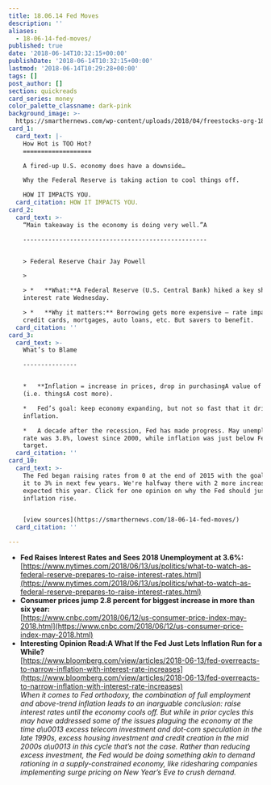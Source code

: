 ```yaml
---
title: 18.06.14 Fed Moves
description: ''
aliases:
  - 18-06-14-fed-moves/
published: true
date: '2018-06-14T10:32:15+00:00'
publishDate: '2018-06-14T10:32:15+00:00'
lastmod: '2018-06-14T10:29:28+00:00'
tags: []
post_author: []
section: quickreads
card_series: money
color_palette_classname: dark-pink
background_image: >-
  https://smarthernews.com/wp-content/uploads/2018/04/freestocks-org-187367-unsplash-scaled.jpg
card_1:
  card_text: |-
    How Hot is TOO Hot?
    ===================

    A fired-up U.S. economy does have a downside…

    Why the Federal Reserve is taking action to cool things off.

    HOW IT IMPACTS YOU.
  card_citation: HOW IT IMPACTS YOU.
card_2:
  card_text: >-
    “Main takeaway is the economy is doing very well.”A

    ---------------------------------------------------


    > Federal Reserve Chair Jay Powell

    > 

    > *   **What:**A Federal Reserve (U.S. Central Bank) hiked a key short-term
    interest rate Wednesday.

    > *   **Why it matters:** Borrowing gets more expensive – rate impacts
    credit cards, mortgages, auto loans, etc. But savers to benefit.
  card_citation: ''
card_3:
  card_text: >-
    What’s to Blame

    ---------------


    *   **Inflation = increase in prices, drop in purchasingA value of money**
    (i.e. thingsA cost more).

    *   Fed’s goal: keep economy expanding, but not so fast that it drives up
    inflation.

    *   A decade after the recession, Fed has made progress. May unemployment
    rate was 3.8%, lowest since 2000, while inflation was just below Fed’s 2%
    target.
  card_citation: ''
card_10:
  card_text: >-
    The Fed began raising rates from 0 at the end of 2015 with the goal to bring
    it to 3% in next few years. We're halfway there with 2 more increases
    expected this year. Click for one opinion on why the Fed should just let
    inflation rise.


    [view sources](https://smarthernews.com/18-06-14-fed-moves/)
  card_citation: ''

---
```

*   **Fed Raises Interest Rates and Sees 2018 Unemployment at 3.6%:**  
    [https://www.nytimes.com/2018/06/13/us/politics/what-to-watch-as-federal-reserve-prepares-to-raise-interest-rates.html](https://www.nytimes.com/2018/06/13/us/politics/what-to-watch-as-federal-reserve-prepares-to-raise-interest-rates.html)
*   **Consumer prices jump 2.8 percent for biggest increase in more than six year:**  
    [https://www.cnbc.com/2018/06/12/us-consumer-price-index-may-2018.html](https://www.cnbc.com/2018/06/12/us-consumer-price-index-may-2018.html)
*   **Interesting Opinion Read:A What If the Fed Just Lets Inflation Run for a While?**  
    [https://www.bloomberg.com/view/articles/2018-06-13/fed-overreacts-to-narrow-inflation-with-interest-rate-increases](https://www.bloomberg.com/view/articles/2018-06-13/fed-overreacts-to-narrow-inflation-with-interest-rate-increases)  
    _When it comes to Fed orthodoxy, the combination of full employment and above-trend inflation leads to an inarguable conclusion: raise interest rates until the economy cools off. But while in prior cycles this may have addressed some of the issues plaguing the economy at the time a\\u0013 excess telecom investment and dot-com speculation in the late 1990s, excess housing investment and credit creation in the mid 2000s a\\u0013 in this cycle that’s not the case. Rather than reducing excess investment, the Fed would be doing something akin to demand rationing in a supply-constrained economy, like ridesharing companies implementing surge pricing on New Year’s Eve to crush demand._